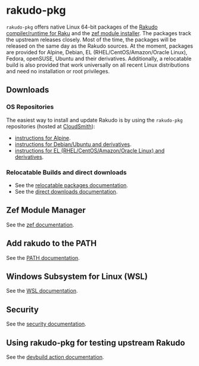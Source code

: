 # rakudo-pkg

`rakudo-pkg` offers native Linux 64-bit packages of the
[Rakudo compiler/runtime for Raku](https://raku.org/) and the
[zef module installer](https://github.com/ugexe/zef). The packages track the
upstream releases closely. Most of the time, the packages will be released on
the same day as the Rakudo sources. At the moment, packages are provided for
Alpine, Debian, EL (RHEL/CentOS/Amazon/Oracle Linux), Fedora, openSUSE,
Ubuntu and their derivatives. Additionally, a relocatable build is also
provided that work universally on all recent Linux distributions and need no
installation or root privileges.

## Downloads
### OS Repositories
The easiest way to install and update Rakudo is by using the `rakudo-pkg`
repositories (hosted at [CloudSmith](https://cloudsmith.io/)):
- [instructions for Alpine](https://cloudsmith.io/~nxadm-pkgs/repos/rakudo-pkg/setup/#formats-alpine).
- [instructions for Debian/Ubuntu and derivatives](https://cloudsmith.io/~nxadm-pkgs/repos/rakudo-pkg/setup/#formats-deb).
- [instructions for EL (RHEL/CentOS/Amazon/Oracle Linux) and derivatives](https://cloudsmith.io/~nxadm-pkgs/repos/rakudo-pkg/setup/#formats-rpm).

### Relocatable Builds and direct downloads
- See the [relocatable packages documentation](docs/relocatable.md).
- See the [direct downloads documentation](docs/direct-downloads.md).

## Zef Module Manager
See the [zef documentation](docs/zef.md).

## Add rakudo to the PATH
See the [PATH documentation](docs/path.md).

## Windows Subsystem for Linux (WSL)
See the [WSL documentation](docs/wsl.md).

## Security
See the [security documentation](docs/security.md).

## Using rakudo-pkg for testing upstream Rakudo
See the [devbuild action documentation](docs/devbuild.md).

